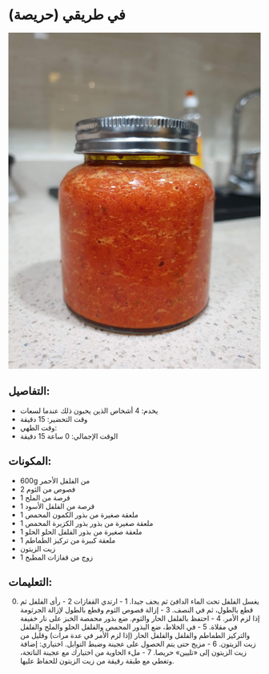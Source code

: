 # (حريصة) في طريقي #

![حريسة في طريقي](https://github.com/anamorph/recettes/blob/master/photos/fr-harissa-a-ma-facon-01.jpg?raw=true)

## التفاصيل:
* يخدم: 4 أشخاص الذين يحبون ذلك عندما لسعات
* وقت التحضير: 15 دقيقة
* وقت الطهي:
* الوقت الإجمالي: 0 ساعة 15 دقيقة

## المكونات:
* 600g من الفلفل الأحمر
* 2 فصوص من الثوم
* 1 قرصة من الملح
* 1 قرصة من الفلفل الأسود
* 1 ملعقة صغيرة من بذور الكمون المحمص
* 1 ملعقة صغيرة من بذور بذور الكزبرة المحمص
* 1 ملعقة صغيرة من بذور الفلفل الحلو الحلو
* 1 ملعقة كبيرة من تركيز الطماطم
* زيت الزيتون
* 1 زوج من قفازات المطبخ

## التعليمات:
0. يغسل الفلفل تحت الماء الدافئ ثم يجف جيدا.
1 - ارتدي القفازات
2 - رأى الفلفل ثم قطع بالطول، ثم في النصف.
3 - إزالة فصوص الثوم وقطع بالطول لإزالة الجرثومة إذا لزم الأمر.
4 - احتفظ بالفلفل الحار والثوم. ضع بذور محمصة الخبز على نار خفيفة في مقلاة.
5 - في الخلاط، ضع البذور المحمص والفلفل الحلو والملح والفلفل والتركيز الطماطم والفلفل والفلفل الحار (إذا لزم الأمر في عدة مرات) وقليل من زيت الزيتون.
6 - مزيج حتى يتم الحصول على عجينة وضبط التوابل. اختياري: إضافة زيت الزيتون إلى «تليين» حريصا.
7 - ملء الحاوية من اختيارك مع عجينة الناتجة، وتغطي مع طبقة رقيقة من زيت الزيتون للحفاظ عليها.